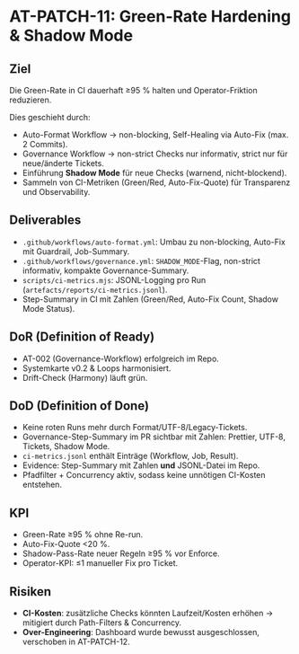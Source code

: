 # AT-PATCH-11: Green-Rate Hardening & Shadow Mode

## Ziel
Die Green-Rate in CI dauerhaft ≥95 % halten und Operator-Friktion reduzieren.  

Dies geschieht durch:  
- Auto-Format Workflow → non-blocking, Self-Healing via Auto-Fix (max. 2 Commits).  
- Governance Workflow → non-strict Checks nur informativ, strict nur für neue/änderte Tickets.  
- Einführung **Shadow Mode** für neue Checks (warnend, nicht-blockend).  
- Sammeln von CI-Metriken (Green/Red, Auto-Fix-Quote) für Transparenz und Observability.

## Deliverables
- `.github/workflows/auto-format.yml`: Umbau zu non-blocking, Auto-Fix mit Guardrail, Job-Summary.  
- `.github/workflows/governance.yml`: `SHADOW_MODE`-Flag, non-strict informativ, kompakte Governance-Summary.  
- `scripts/ci-metrics.mjs`: JSONL-Logging pro Run (`artefacts/reports/ci-metrics.jsonl`).  
- Step-Summary in CI mit Zahlen (Green/Red, Auto-Fix Count, Shadow Mode Status).  

## DoR (Definition of Ready)
- AT-002 (Governance-Workflow) erfolgreich im Repo.  
- Systemkarte v0.2 & Loops harmonisiert.  
- Drift-Check (Harmony) läuft grün.  

## DoD (Definition of Done)
- Keine roten Runs mehr durch Format/UTF-8/Legacy-Tickets.  
- Governance-Step-Summary im PR sichtbar mit Zahlen: Prettier, UTF-8, Tickets, Shadow Mode.  
- `ci-metrics.jsonl` enthält Einträge (Workflow, Job, Result).  
- Evidence: Step-Summary mit Zahlen **und** JSONL-Datei im Repo.  
- Pfadfilter + Concurrency aktiv, sodass keine unnötigen CI-Kosten entstehen.  

## KPI
- Green-Rate ≥95 % ohne Re-run.  
- Auto-Fix-Quote <20 %.  
- Shadow-Pass-Rate neuer Regeln ≥95 % vor Enforce.  
- Operator-KPI: ≤1 manueller Fix pro Ticket.  

## Risiken
- **CI-Kosten**: zusätzliche Checks könnten Laufzeit/Kosten erhöhen → mitigiert durch Path-Filters & Concurrency.  
- **Over-Engineering**: Dashboard wurde bewusst ausgeschlossen, verschoben in AT-PATCH-12.  
